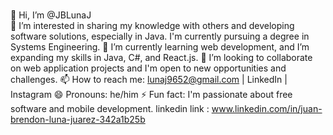 <br>👋 Hi, I’m @JBLunaJ
</br>
👀 I’m interested in sharing my knowledge with others and developing software solutions, especially in Java. I'm currently pursuing a degree in Systems Engineering.
🌱 I’m currently learning web development, and I’m expanding my skills in Java, C#, and React.js.
💞️ I’m looking to collaborate on web application projects and I'm open to new opportunities and challenges.
📫 How to reach me: lunaj9652@gmail.com | LinkedIn | Instagram
😄 Pronouns: he/him
⚡ Fun fact: I'm passionate about free software and mobile development.
linkedin link : www.linkedin.com/in/juan-brendon-luna-juarez-342a1b25b
<!---
JBLunaJ/JBLunaJ is a ✨ special ✨ repository because its `README.md` (this file) appears on your GitHub profile.
You can click the Preview link to take a look at your changes.
--->
